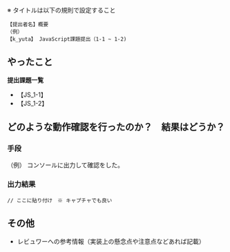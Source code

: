 ※ タイトルは以下の規則で設定すること
```
【提出者名】概要
（例）
【k_yuta】 JavaScript課題提出（1-1 ~ 1-2)
```

## やったこと

**提出課題一覧**
- 【JS_1-1】
- 【JS_1-2】

##  どのような動作確認を行ったのか？　結果はどうか？
### 手段
（例） コンソールに出力して確認をした。

### 出力結果
```
// ここに貼り付け　※ キャプチャでも良い

```

## その他
* レビュワーへの参考情報（実装上の懸念点や注意点などあれば記載）